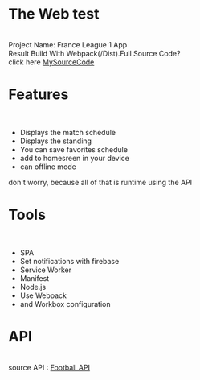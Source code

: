 <h1>The Web test</h1>
<br>
Project Name: France League 1 App <br>
Result Build With Webpack(/Dist).Full Source Code? <br>
click here <a href="https://github.com/rahmannurhidayat022/FranceLeagueApp">MySourceCode</a> <br>

<h1>Features</h1> <br>
<ul>
  <li>Displays the match schedule</li>
  <li>Displays the standing</li>
  <li>You can save favorites schedule</li>
  <li>add to homesreen in your device</li>
  <li>can offline mode</li>
</ul>
don't worry, because all of that is runtime using the API
    
<h1>Tools</h1> <br>
<ul>
  <li>SPA</li>
  <li>Set notifications with firebase</li>
  <li>Service Worker</li>
  <li>Manifest</li>
  <li>Node.js</li>
  <li>Use Webpack</li>
  <li>and Workbox configuration</li>
</ul>

<h1>API</h1> <br>
source API : <a href="https://www.football-data.org/">Football API</a>
